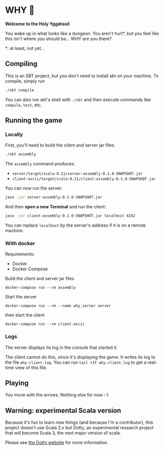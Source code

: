 # WHY 🌳

**Welcome to the Holy Yggdrasil**

You wake up in what looks like a dungeon.
You aren't hurt\*, but you feel like this isn't where you should be...
WHY are you there?

\*: at least, not yet...

## Compiling

This is an SBT project, but you don't need to install sbt on your machine.
To compile, simply run

```bash
./sbt compile
```

You can also run sbt's shell with `./sbt` and then execute commands like
`compile`, `test`, etc.

## Running the game

### Locally

First, you'll need to build the client and server jar files.

```bash
./sbt assembly
```

The `assembly` command produces:

- `server/target/scala-0.21/server-assembly-0.1.0-SNAPSHOT.jar`
- `client-ascii/target/scala-0.21/client-assembly-0.1.0-SNAPSHOT.jar`

You can now run the server:

```bash
java -jar server-assembly-0.1.0-SNAPSHOT.jar
```

And then **open a new Terminal** and run the client:

```bash
java -jar client-assembly-0.1.0-SNAPSHOT.jar localhost 4242
```

You can replace `localhost` by the server's address if it is on a remote machine.

### With docker

Requirements:

- Docker
- Docker Compose

Build the client and server jar files

```
docker-compose run --rm assembly
```

Start the server

```
docker-compose run --rm --name why_server server
```

then start the client

```
docker-compose run --rm client-ascii
```

### Logs

The server displays its log in the console that started it.

The client cannot do this, since it's displaying the game. It writes its log to the file `why-client.log`.
You can run `tail +1f why-client.log` to get a real-time view of this file.

## Playing

You move with the arrows.
Nothing else for now :-)

## Warning: experimental Scala version

Because it's fun to learn new things (and because I'm a contributor),
this project doesn't use Scala 2.x but Dotty, an experimental research project
that will become Scala 3, the next major version of scala.

Please see [the Dotty website](https://dotty.epfl.ch) for more information.
